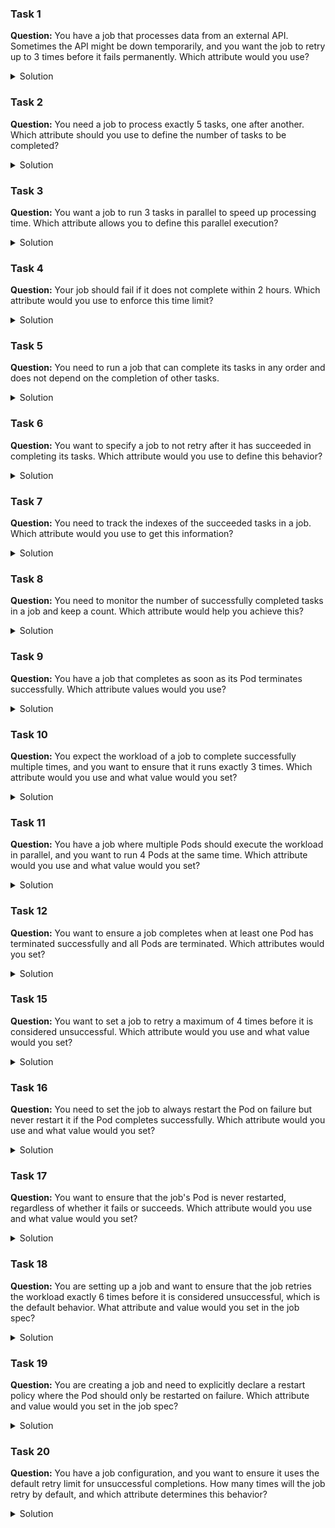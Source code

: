 ### Task 1

**Question:**
You have a job that processes data from an external API. Sometimes the API might be down temporarily, and you want the job to retry up to 3 times before it fails permanently. Which attribute would you use?

<details>
<summary>Solution</summary>

```yaml
apiVersion: batch/v1
kind: Job
spec:
  backoffLimit: 3
```
</details>

### Task 2

**Question:**
You need a job to process exactly 5 tasks, one after another. Which attribute should you use to define the number of tasks to be completed?

<details>
<summary>Solution</summary>

```yaml
apiVersion: batch/v1
kind: Job
spec:
  completions: 5
```
</details>

### Task 3

**Question:**
You want a job to run 3 tasks in parallel to speed up processing time. Which attribute allows you to define this parallel execution?

<details>
<summary>Solution</summary>

```yaml
apiVersion: batch/v1
kind: Job
spec:
  parallelism: 3
```
</details>

### Task 4

**Question:**
Your job should fail if it does not complete within 2 hours. Which attribute would you use to enforce this time limit?

<details>
<summary>Solution</summary>

```yaml
apiVersion: batch/v1
kind: Job
spec:
  activeDeadlineSeconds: 7200
```
</details>

### Task 5

**Question:**
You need to run a job that can complete its tasks in any order and does not depend on the completion of other tasks. 

<details>
<summary>Solution</summary>

```yaml
apiVersion: batch/v1
kind: Job
spec:
  completionMode: NonIndexed
```
</details>

### Task 6

**Question:**
You want to specify a job to not retry after it has succeeded in completing its tasks. Which attribute would you use to define this behavior?

<details>
<summary>Solution</summary>

```yaml
apiVersion: batch/v1
kind: Job
spec:
  successPolicy: Terminate
```
</details>

### Task 7

**Question:**
You need to track the indexes of the succeeded tasks in a job. Which attribute would you use to get this information?

<details>
<summary>Solution</summary>

```yaml
apiVersion: batch/v1
kind: Job
spec:
  succeededIndexes: "0-4"
```
</details>

### Task 8

**Question:**
You need to monitor the number of successfully completed tasks in a job and keep a count. Which attribute would help you achieve this?

<details>
<summary>Solution</summary>

```yaml
apiVersion: batch/v1
kind: Job
spec:
  succeededCount: 10
```
</details>

### Task 9

**Question:**
You have a job that completes as soon as its Pod terminates successfully. Which attribute values would you use?

<details>
<summary>Solution</summary>

```yaml
completions: 1
parallelism: 1
```
</details>

### Task 10

**Question:**
You expect the workload of a job to complete successfully multiple times, and you want to ensure that it runs exactly 3 times. Which attribute would you use and what value would you set?

<details>
<summary>Solution</summary>

```yaml
completions: 3
```
</details>

### Task 11

**Question:**
You have a job where multiple Pods should execute the workload in parallel, and you want to run 4 Pods at the same time. Which attribute would you use and what value would you set?

<details>
<summary>Solution</summary>

```yaml
parallelism: 4
```
</details>

### Task 12

**Question:**
You want to ensure a job completes when at least one Pod has terminated successfully and all Pods are terminated. Which attributes would you set?

<details>
<summary>Solution</summary>

```yaml
parallelism: 1
```
</details>

### Task 15

**Question:**
You want to set a job to retry a maximum of 4 times before it is considered unsuccessful. Which attribute would you use and what value would you set?

<details>
<summary>Solution</summary>

```yaml
backoffLimit: 4
```
</details>

### Task 16

**Question:**
You need to set the job to always restart the Pod on failure but never restart it if the Pod completes successfully. Which attribute would you use and what value would you set?

<details>
<summary>Solution</summary>

```yaml
restartPolicy: OnFailure
```
</details>

### Task 17

**Question:**
You want to ensure that the job's Pod is never restarted, regardless of whether it fails or succeeds. Which attribute would you use and what value would you set?

<details>
<summary>Solution</summary>

```yaml
restartPolicy: Never
```
</details>

### Task 18

**Question:**
You are setting up a job and want to ensure that the job retries the workload exactly 6 times before it is considered unsuccessful, which is the default behavior. What attribute and value would you set in the job spec?

<details>
<summary>Solution</summary>

```yaml
backoffLimit: 6
```
</details>

### Task 19

**Question:**
You are creating a job and need to explicitly declare a restart policy where the Pod should only be restarted on failure. Which attribute and value would you set in the job spec?

<details>
<summary>Solution</summary>

```yaml
restartPolicy: OnFailure
```
</details>

### Task 20

**Question:**
You have a job configuration, and you want to ensure it uses the default retry limit for unsuccessful completions. How many times will the job retry by default, and which attribute determines this behavior?

<details>
<summary>Solution</summary>

```yaml
backoffLimit: 6
```
</details>
